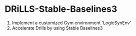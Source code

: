 # DRiLLS-Stable-Baselines3
1. Implement a customized Gym environment 'LogicSynEnv'
2. Accelerate Drills by using Stable Baselines3
